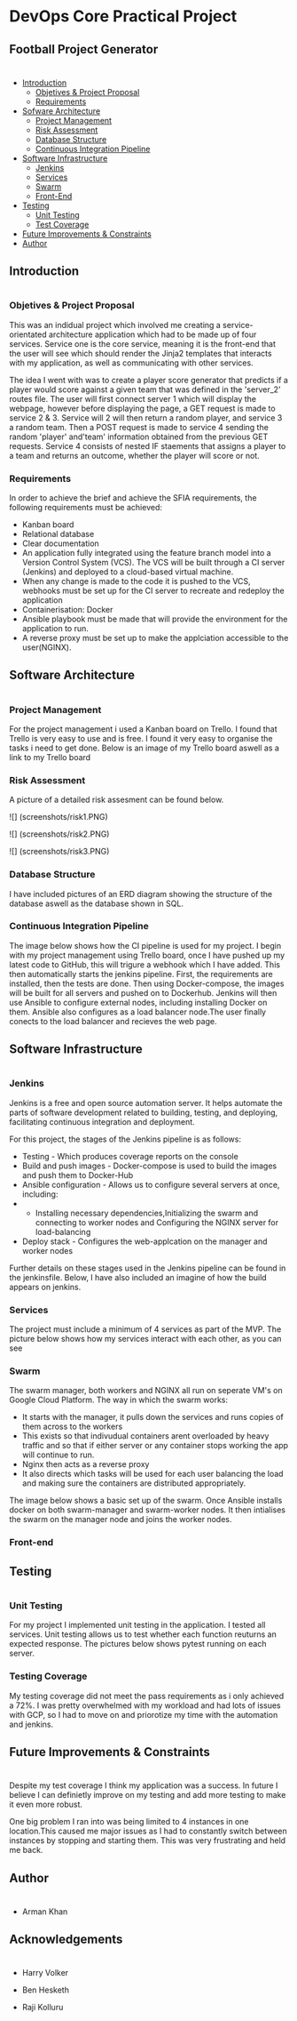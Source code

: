 # DevOps Core Practical Project
## Football Project Generator
# 
#
* [Introduction](#Introduction) 
  * [Objetives & Project Proposal](#)
  * [Requirements](#)
* [Sofware Architecture](#architecture)
  * [Project Management](#trello)
  * [Risk Assessment](#risk)
  * [Database Structure](#entity-relationship-diagram)
  * [Continuous Integration Pipeline](#CI)
* [Software Infrastructure](#softwareinfrastructure)
  * [Jenkins](#jenkins)
  * [Services](#SERVICES)
  * [Swarm](#Swarmconfig)
  * [Front-End](#FrontEnd)
* [Testing](#Testing)
  * [Unit Testing](#Unitteting)
  * [Test Coverage](#testcoverage)
* [Future Improvements & Constraints](#FutureImprovementsandproblems)
* [Author](#Author)

## Introduction 
#

### Objetives & Project Proposal

This was an indidual project which involved me creating a service-orientated architecture application which had to be made up of four services. Service one is the core service, meaning it is the front-end that the user will see which should render the Jinja2 templates that interacts with my application, as well as communicating with other services.

The idea I went with was to create a player score generator that predicts if a player would score against a given team that was defined in the 'server_2' routes file. The user will first connect server 1 which will display the webpage, however before displaying the page, a GET request is made to service 2 & 3. Service will 2 will then return a random player, and service 3 a random team. Then a POST request is made to service 4 sending the random 'player' and'team' information obtained from the previous GET requests. Service 4 consists of nested IF staements that assigns a player to a team and returns an outcome, whether the player will score or not.

### Requirements

In order to achieve the brief and achieve the SFIA requirements, the following requirements must be achieved:

* Kanban board
* Relational database 
* Clear documentation 
* An application fully integrated using the feature branch model into a Version Control System (VCS). The VCS will be built through a CI server (Jenkins) and deployed to a cloud-based virtual machine. 
* When any change is made to the code it is pushed to the VCS, webhooks must be set up for the CI server to recreate and redeploy the application
* Containerisation: Docker
* Ansible playbook must be made that will provide the environment for the application to run.
* A reverse proxy must be set up to make the applciation accessible to the user(NGINX).

## Software Architecture
#
### Project Management
For the project management i used a Kanban board on Trello. I found that Trello is very easy to use and is free.
I found it very easy to organise the tasks i need to get done. Below is an image of my Trello board aswell as a link to my Trello board
### Risk Assessment
A picture of a detailed risk assesment can be found below.

![] (screenshots/risk1.PNG)

![] (screenshots/risk2.PNG)

![] (screenshots/risk3.PNG)


### Database Structure
I have included pictures of an ERD diagram showing the structure of the database aswell as the database shown in SQL.


### Continuous Integration Pipeline
The image below shows how the CI pipeline is used for my project. I begin with my project management using Trello board, once I have pushed up my latest code to GitHub, this will trigure a webhook which I have added. This then automatically starts the jenkins pipeline. First, the requirements are installed, then the tests are done. Then using Docker-compose, the images will be built for all servers and pushed on to Dockerhub. Jenkins will then use Ansible to configure external nodes, including installing Docker on them. Ansible also configures as a load balancer node.The user finally conects to the load balancer and recieves the web page.

## Software Infrastructure
#
### Jenkins 
Jenkins is a free and open source automation server. It helps automate the parts of software development related to building, testing, and deploying, facilitating continuous integration and deployment. 

For this project, the stages of the Jenkins pipeline is as follows: 
* Testing - Which produces coverage reports on the console
* Build and push images - Docker-compose is used to build the images and push them to Docker-Hub
* Ansible configuration - Allows us to configure several servers at once, including:
* * Installing necessary dependencies,Initializing the swarm and connecting to worker nodes and Configuring the NGINX server for load-balancing
* Deploy stack - Configures the web-applcation on the manager and worker nodes

Further details on these stages used in the Jenkins pipeline can be found in the jenkinsfile. Below, I have also included an imagine of how the build appears on jenkins.

### Services

The project must include a minimum of 4 services as part of the MVP. The picture below shows how my services interact with each other, as you can see

### Swarm
The swarm manager, both workers and NGINX all run on seperate VM's on Google Cloud Platform. The way in which the swarm works:
- It starts with the manager, it pulls down the services and runs copies of them across to the workers
- This exists so that indivudual containers arent overloaded by heavy traffic and so that if either server or any container stops working the app will continue to run.
- Nginx then acts as a reverse proxy
- It also directs which tasks will be used for each user balancing the load and making sure the containers are distributed appropriately.

The image below shows a basic set up of the swarm. Once Ansible installs docker on both swarm-manager and swarm-worker nodes. It then intialises the swarm on the manager node and joins the worker nodes.

### Front-end

## Testing 
#
### Unit Testing
For my project I implemented unit testing in the application. I tested all services. Unit testing allows us to test whether each function reuturns an expected response. The pictures below shows pytest running on each server.
### Testing Coverage
My testing coverage did not meet the pass requirements as i only achieved a 72%. I was pretty overwhelmed with my workload and had lots of issues with GCP, so I had to move on and priorotize my time with the automation and jenkins.
## Future Improvements & Constraints
#

Despite my test coverage I think my application was a success. In future I believe I can definietly improve on my testing and add more testing to make it even more robust.

One big problem I ran into was being limited to 4 instances in one location.This caused me major issues as I had to constantly switch between instances by stopping and starting them. This was very frustrating and held me back.



## Author
#
- Arman Khan
## Acknowledgements
#
- Harry Volker

- Ben Hesketh

- Raji Kolluru






